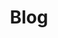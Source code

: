 ---
layout: list
title: Blog
slug: blog
menu: true
order: 3
description: >
accent_color: '#268bd2'
accent_image:
background: '#202020'
overlay: false
---